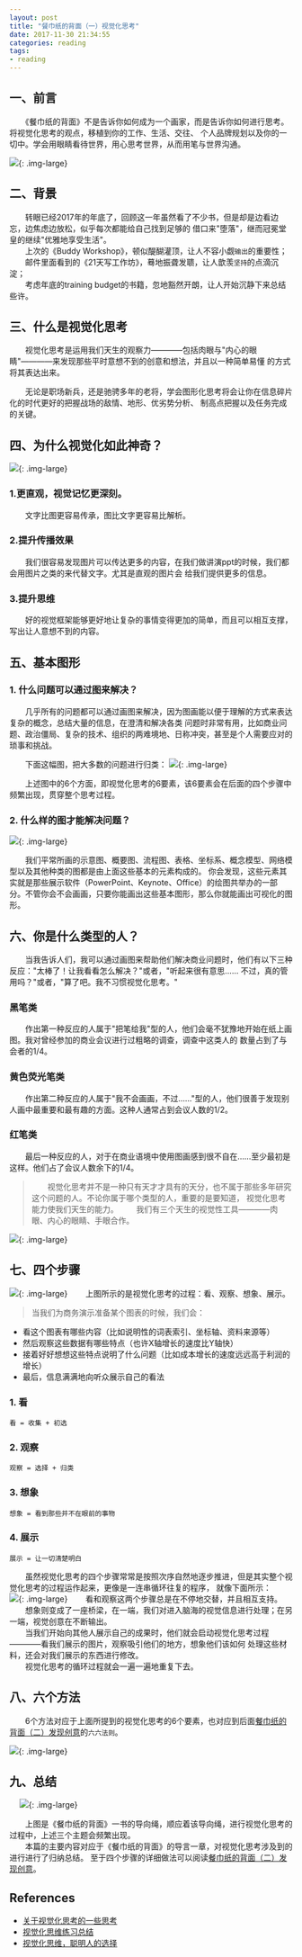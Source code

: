 ```yaml
---
layout: post
title: "餐巾纸的背面（一）视觉化思考"
date: 2017-11-30 21:34:55
categories: reading
tags:
- reading
---
```

## 一、前言
　　《餐巾纸的背面》不是告诉你如何成为一个画家，而是告诉你如何进行思考。将视觉化思考的观点，移植到你的工作、生活、交往、
个人品牌规划以及你的一切中。学会用眼睛看待世界，用心思考世界，从而用笔与世界沟通。

<!-- more -->

![](/assets/img/餐巾纸的背面-视觉化思考-大纲.jpg){: .img-large}

## 二、背景
　　转眼已经2017年的年底了，回顾这一年虽然看了不少书，但是却是边看边忘，边焦虑边放松，似乎每次都能给自己找到足够的
借口来"堕落"，继而冠冕堂皇的继续"优雅地享受生活"。  
　　上次的《Buddy Workshop》，顿似醍醐灌顶，让人不容小觑`输出`的重要性；  
　　邮件里面看到的《21天写工作坊》，蓦地振聋发聩，让人歆羡`坚持`的点滴沉淀；  
　　考虑年底的training budget的书籍，忽地豁然开朗，让人开始沉静下来总结些许。  

## 三、什么是视觉化思考

　　视觉化思考是运用我们天生的观察力————包括肉眼与"内心的眼睛"————来发现那些平时意想不到的创意和想法，并且以一种简单易懂
的方式将其表达出来。  

　　无论是职场新兵，还是驰骋多年的老将，学会图形化思考将会让你在信息碎片化的时代更好的把握战场的敌情、地形、优劣势分析、
制高点把握以及任务完成的关键。  

## 四、为什么视觉化如此神奇？

![](/assets/img/餐巾纸的背面-视觉化思考-为什么.jpg){: .img-large}

### 1.更直观，视觉记忆更深刻。
　　文字比图更容易传承，图比文字更容易比解析。

### 2.提升传播效果
　　我们很容易发现图片可以传达更多的内容，在我们做讲演ppt的时候，我们都会用图片之类的来代替文字。尤其是直观的图片会
给我们提供更多的信息。

### 3.提升思维
　　好的视觉框架能够更好地让复杂的事情变得更加的简单，而且可以相互支撑，写出让人意想不到的内容。

## 五、基本图形

### 1. 什么问题可以通过图来解决？
　　几乎所有的问题都可以通过画图来解决，因为图画能以便于理解的方式来表达复杂的概念，总结大量的信息，在澄清和解决各类
问题时非常有用，比如商业问题、政治僵局、复杂的技术、组织的两难境地、日称冲突，甚至是个人需要应对的琐事和挑战。  

　　下面这幅图，把大多数的问题进行归类：
![](/assets/img/餐巾纸的背面-视觉化思考-6要素.jpg){: .img-large}

　　上述图中的6个方面，即视觉化思考的6要素，该6要素会在后面的四个步骤中频繁出现，贯穿整个思考过程。

### 2. 什么样的图才能解决问题？

![](/assets/img/餐巾纸的背面-视觉化思考-基本图形.jpg){: .img-large}

　　我们平常所画的示意图、概要图、流程图、表格、坐标系、概念模型、网络模型以及其他种类的图都是由上面这些基本的元素构成的。
你会发现，这些元素其实就是那些展示软件（PowerPoint、Keynote、Office）的绘图共举办的一部分。不管你会不会画画，只要你能画出这些基本图形，那么你就能画出可视化的图形。

## 六、你是什么类型的人？

　　当我告诉人们，我可以通过画图来帮助他们解决商业问题时，他们有以下三种反应："太棒了！让我看看怎么解决？"或者，"听起来很有意思……
不过，真的管用吗？"或者，"算了吧。我不习惯视觉化思考。"

### 黑笔类
　　作出第一种反应的人属于"把笔给我"型的人，他们会毫不犹豫地开始在纸上画图。我对曾经参加的商业会议进行过粗略的调查，调查中这类人的
数量占到了与会者的1/4。
### 黄色荧光笔类
　　作出第二种反应的人属于"我不会画画，不过……"型的人，他们很善于发现别人画中最重要和最有趣的方面。这种人通常占到会议人数的1/2。
### 红笔类
　　最后一种反应的人，对于在商业语境中使用图画感到很不自在……至少最初是这样。他们占了会议人数余下的1/4。

>　　视觉化思考并不是一种只有天才才具有的天分，也不属于那些多年研究这个问题的人。不论你属于哪个类型的人，重要的是要知道，
>视觉化思考能力使我们天生的能力。
>　　我们有三个天生的视觉性工具————肉眼、内心的眼睛、手眼合作。

![](/assets/img/餐巾纸的背面-视觉化思考-天生的工具.jpg){: .img-large}

## 七、四个步骤

![](/assets/img/餐巾纸的背面-视觉化思考-四个步骤.jpg){: .img-large}
　　上图所示的是视觉化思考的过程：看、观察、想象、展示。

>当我们为商务演示准备某个图表的时候，我们会：
- 看这个图表有哪些内容（比如说明性的词表索引、坐标轴、资料来源等）
- 然后观察这些数据有哪些特点（也许X轴增长的速度比Y轴快）
- 接着好好想想这些特点说明了什么问题（比如成本增长的速度远远高于利润的增长）
- 最后，信息满满地向听众展示自己的看法

### 1. 看
```
看 = 收集 + 初选
```

### 2. 观察
```
观察 = 选择 + 归类
```

### 3. 想象
```
想象 = 看到那些并不在眼前的事物
```

### 4. 展示
```
展示 = 让一切清楚明白
```

　　虽然视觉化思考的四个步骤常常是按照次序自然地逐步推进，但是其实整个视觉化思考的过程运作起来，更像是一连串循环往复的程序，
就像下面所示：  
![](/assets/img/餐巾纸的背面-视觉化思考-步骤循环.jpg){: .img-large}
　　看和观察这两个步骤总是在不停地交替，并且相互支持。  
　　想象则变成了一座桥梁，在一端，我们对进入脑海的视觉信息进行处理；在另一端，视觉创意在不断输出。  
　　当我们开始向其他人展示自己的成果时，他们就会启动视觉化思考过程————看我们展示的图片，观察吸引他们的地方，想象他们该如何
处理这些材料，还会对我们展示的东西进行修改。  
　　视觉化思考的循环过程就会一遍一遍地重复下去。  

## 八、六个方法
　　6个方法对应于上面所提到的视觉化思考的6个要素，也对应到后面[餐巾纸的背面（二）发现创意]()的`六六法则`。

![](/assets/img/餐巾纸的背面-视觉化思考-6种方法.jpg){: .img-large}

## 九、总结
　
![](/assets/img/餐巾纸的背面-视觉化思考-导向绳.jpg){: .img-large}

　　上图是《餐巾纸的背面》一书的导向绳，顺应着该导向绳，进行视觉化思考的过程中，上述三个主题会频繁出现。  
　　本篇的主要内容对应于《餐巾纸的背面》的导言一章，对视觉化思考涉及到的进行进行了归纳总结。
至于四个步骤的详细做法可以阅读[餐巾纸的背面（二）发现创意](http://zhangyuyu.github.io//)。

## References
* [关于视觉化思考的一些思考](http://www.jianshu.com/p/413c2acfe8b0)
* [视觉化思维练习总结](http://www.jianshu.com/p/cb39a06d95c2)
* [视觉化思维，聪明人的选择](http://www.jianshu.com/p/55376a84d951)
